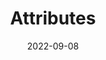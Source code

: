 ---
title: 'Attributes'
authors:
  - estellweyl
description: Learn about the different global attributes along with attributes specific to particular HTML elements.
date: 2022-09-08
placeholder: true
tags:
  - html
---